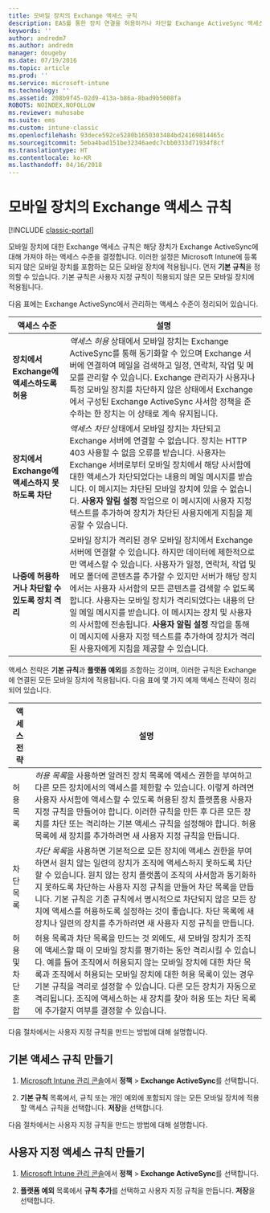 ```yaml
---
title: 모바일 장치의 Exchange 액세스 규칙
description: EAS를 통한 장치 연결을 허용하거나 차단할 Exchange ActiveSync 액세스 규칙
keywords: ''
author: andredm7
ms.author: andredm
manager: dougeby
ms.date: 07/19/2016
ms.topic: article
ms.prod: ''
ms.service: microsoft-intune
ms.technology: ''
ms.assetid: 208b9f45-02d9-413a-b86a-8bad9b5008fa
ROBOTS: NOINDEX,NOFOLLOW
ms.reviewer: muhosabe
ms.suite: ems
ms.custom: intune-classic
ms.openlocfilehash: 93dece592ce5280b1650303484bd24169814465c
ms.sourcegitcommit: 5eba4bad151be32346aedc7cbb0333d71934f8cf
ms.translationtype: HT
ms.contentlocale: ko-KR
ms.lasthandoff: 04/16/2018
---
```

# <a name="exchange-access-rules-for-mobile-devices"></a>모바일 장치의 Exchange 액세스 규칙

[!INCLUDE [classic-portal](../includes/classic-portal.md)]

모바일 장치에 대한 Exchange 액세스 규칙은 해당 장치가 Exchange ActiveSync에 대해 가져야 하는 액세스 수준을 결정합니다. 이러한 설정은 Microsoft Intune에 등록되지 않은 모바일 장치를 포함하는 모든 모바일 장치에 적용됩니다. 먼저 **기본 규칙**을 정의할 수 있습니다. 기본 규칙은 사용자 지정 규칙이 적용되지 않은 모든 모바일 장치에 적용됩니다.

다음 표에는 Exchange ActiveSync에서 관리하는 액세스 수준이 정리되어 있습니다.

|액세스 수준|설명|
|----------------|---------------|
|**장치에서 Exchange에 액세스하도록 허용**|*액세스 허용* 상태에서 모바일 장치는 Exchange ActiveSync를 통해 동기화할 수 있으며 Exchange 서버에 연결하여 메일을 검색하고 일정, 연락처, 작업 및 메모를 관리할 수 있습니다. Exchange 관리자가 사용자나 특정 모바일 장치를 차단하지 않은 상태에서 Exchange에서 구성된 Exchange ActiveSync 사서함 정책을 준수하는 한 장치는 이 상태로 계속 유지됩니다.|
|**장치에서 Exchange에 액세스하지 못하도록 차단**|*액세스 차단* 상태에서 모바일 장치는 차단되고 Exchange 서버에 연결할 수 없습니다. 장치는 HTTP 403 사용할 수 없음 오류를 받습니다. 사용자는 Exchange 서버로부터 모바일 장치에서 해당 사서함에 대한 액세스가 차단되었다는 내용의 메일 메시지를 받습니다. 이 메시지는 차단된 모바일 장치에 있을 수 없습니다. **사용자 알림 설정** 작업으로 이 메시지에 사용자 지정 텍스트를 추가하여 장치가 차단된 사용자에게 지침을 제공할 수 있습니다. |
|**나중에 허용하거나 차단할 수 있도록 장치 격리**|모바일 장치가 격리된 경우 모바일 장치에서 Exchange 서버에 연결할 수 있습니다. 하지만 데이터에 제한적으로만 액세스할 수 있습니다. 사용자가 일정, 연락처, 작업 및 메모 폴더에 콘텐츠를 추가할 수 있지만 서버가 해당 장치에서는 사용자 사서함의 모든 콘텐츠를 검색할 수 없도록 합니다. 사용자는 모바일 장치가 격리되었다는 내용의 단일 메일 메시지를 받습니다. 이 메시지는 장치 및 사용자의 사서함에 전송됩니다. **사용자 알림 설정** 작업을 통해 이 메시지에 사용자 지정 텍스트를 추가하여 장치가 격리된 사용자에게 지침을 제공할 수 있습니다.|

액세스 전략은 **기본 규칙**과 **플랫폼 예외**를 조합하는 것이며, 이러한 규칙은 Exchange에 연결된 모든 모바일 장치에 적용됩니다. 다음 표에 몇 가지 예제 액세스 전략이 정리되어 있습니다.


|    액세스 전략    |                                                                                                                                                                                                                                                                                       설명                                                                                                                                                                                                                                                                                        |
|-----------------------|------------------------------------------------------------------------------------------------------------------------------------------------------------------------------------------------------------------------------------------------------------------------------------------------------------------------------------------------------------------------------------------------------------------------------------------------------------------------------------------------------------------------------------------------------------------------------------------|
|      허용 목록       |                                                                                  <em>허용 목록</em>을 사용하면 알려진 장치 목록에 액세스 권한을 부여하고 다른 모든 장치에서의 액세스를 제한할 수 있습니다. 이렇게 하려면 사용자 사서함에 액세스할 수 있도록 허용된 장치 플랫폼용 사용자 지정 규칙을 만들어야 합니다. 이러한 규칙을 만든 후 다른 모든 장치를 차단 또는 격리하는 기본 액세스 규칙을 설정해야 합니다. 허용 목록에 새 장치를 추가하려면 새 사용자 지정 규칙을 만듭니다.                                                                                  |
|      차단 목록       |                              <em>차단 목록</em>을 사용하면 기본적으로 모든 장치에 액세스 권한을 부여하면서 원치 않는 일련의 장치가 조직에 액세스하지 못하도록 차단할 수 있습니다. 원치 않는 장치 플랫폼이 조직의 사서함과 동기화하지 못하도록 차단하는 사용자 지정 규칙을 만들어 차단 목록을 만듭니다. 기본 규칙은 기존 규칙에서 명시적으로 차단되지 않은 모든 장치에 액세스를 허용하도록 설정하는 것이 좋습니다. 차단 목록에 새 장치나 일련의 장치를 추가하려면 새 사용자 지정 규칙을 만듭니다.                               |
| 허용 및 차단 혼합 | 허용 목록과 차단 목록을 만드는 것 외에도, 새 모바일 장치가 조직에 액세스할 때 이 모바일 장치를 평가하는 동안 격리시킬 수 있습니다. 예를 들어 조직에서 허용되지 않는 모바일 장치에 대한 차단 목록과 조직에서 허용되는 모바일 장치에 대한 허용 목록이 있는 경우 기본 규칙을 격리로 설정할 수 있습니다. 다른 모든 장치가 자동으로 격리됩니다. 조직에 액세스하는 새 장치를 찾아 허용 또는 차단 목록에 추가할지 여부를 결정할 수 있습니다. |

다음 절차에서는 사용자 지정 규칙을 만드는 방법에 대해 설명합니다.

## <a name="create-a-default-access-rule"></a>기본 액세스 규칙 만들기

1.  [Microsoft Intune 관리 콘솔](https://manage.microsoft.com)에서 **정책** &gt; **Exchange ActiveSync**를 선택합니다.

2.  **기본 규칙** 목록에서, 규칙 또는 개인 예외에 포함되지 않는 모든 모바일 장치에 적용할 액세스 규칙을 선택합니다. **저장**을 선택합니다.

다음 절차에서는 사용자 지정 규칙을 만드는 방법에 대해 설명합니다.

## <a name="create-a-custom-access-rule"></a>사용자 지정 액세스 규칙 만들기

1. [Microsoft Intune 관리 콘솔](https://manage.microsoft.com)에서 **정책** &gt; **Exchange ActiveSync**를 선택합니다.

2.  **플랫폼 예외** 목록에서 **규칙 추가**를 선택하고 사용자 지정 규칙을 만듭니다. **저장**을 선택합니다.
